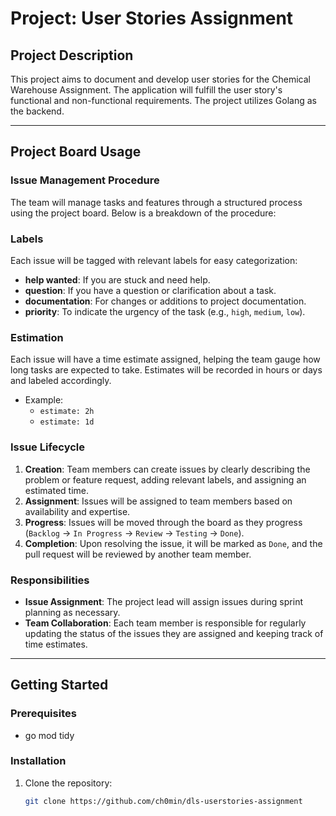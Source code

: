 # Project: User Stories Assignment

## Project Description
This project aims to document and develop user stories for the Chemical Warehouse Assignment. The application will fulfill the user story's functional and non-functional requirements. The project utilizes Golang as the backend.

---

## Project Board Usage

### Issue Management Procedure

The team will manage tasks and features through a structured process using the project board. Below is a breakdown of the procedure:

### Labels
Each issue will be tagged with relevant labels for easy categorization:
- **help wanted**: If you are stuck and need help.
- **question**: If you have a question or clarification about a task.
- **documentation**: For changes or additions to project documentation.
- **priority**: To indicate the urgency of the task (e.g., `high`, `medium`, `low`).

### Estimation
Each issue will have a time estimate assigned, helping the team gauge how long tasks are expected to take. Estimates will be recorded in hours or days and labeled accordingly.

- Example: 
  - `estimate: 2h`
  - `estimate: 1d`

### Issue Lifecycle
1. **Creation**: Team members can create issues by clearly describing the problem or feature request, adding relevant labels, and assigning an estimated time.
2. **Assignment**: Issues will be assigned to team members based on availability and expertise.
3. **Progress**: Issues will be moved through the board as they progress (`Backlog` → `In Progress` → `Review` → `Testing` → `Done`).
4. **Completion**: Upon resolving the issue, it will be marked as `Done`, and the pull request will be reviewed by another team member.
   
### Responsibilities
- **Issue Assignment**: The project lead will assign issues during sprint planning as necessary.
- **Team Collaboration**: Each team member is responsible for regularly updating the status of the issues they are assigned and keeping track of time estimates.
  
---

## Getting Started

### Prerequisites
- go mod tidy

### Installation
1. Clone the repository:
   ```bash
   git clone https://github.com/ch0min/dls-userstories-assignment
